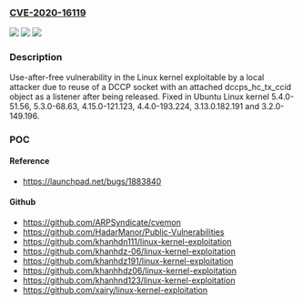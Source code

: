 ### [CVE-2020-16119](https://cve.mitre.org/cgi-bin/cvename.cgi?name=CVE-2020-16119)
![](https://img.shields.io/static/v1?label=Product&message=Linux%20kernel&color=blue)
![](https://img.shields.io/static/v1?label=Version&message=5.4%20kernel%3C%205.4.0-51.56%20&color=brighgreen)
![](https://img.shields.io/static/v1?label=Vulnerability&message=CWE-416%20Use%20After%20Free&color=brighgreen)

### Description

Use-after-free vulnerability in the Linux kernel exploitable by a local attacker due to reuse of a DCCP socket with an attached dccps_hc_tx_ccid object as a listener after being released. Fixed in Ubuntu Linux kernel 5.4.0-51.56, 5.3.0-68.63, 4.15.0-121.123, 4.4.0-193.224, 3.13.0.182.191 and 3.2.0-149.196.

### POC

#### Reference
- https://launchpad.net/bugs/1883840

#### Github
- https://github.com/ARPSyndicate/cvemon
- https://github.com/HadarManor/Public-Vulnerabilities
- https://github.com/khanhdn111/linux-kernel-exploitation
- https://github.com/khanhdz-06/linux-kernel-exploitation
- https://github.com/khanhdz191/linux-kernel-exploitation
- https://github.com/khanhhdz06/linux-kernel-exploitation
- https://github.com/khanhnd123/linux-kernel-exploitation
- https://github.com/xairy/linux-kernel-exploitation

